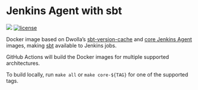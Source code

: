 # Jenkins Agent with sbt

[![](https://images.microbadger.com/badges/image/dwolla/jenkins-agent-sbt.svg)](https://microbadger.com/images/dwolla/jenkins-agent-sbt)
[![license](https://img.shields.io/github/license/dwolla/jenkins-agent-docker-sbt.svg?style=flat-square)](https://github.com/Dwolla/jenkins-agent-docker-sbt/blob/master/LICENSE)

Docker image based on Dwolla’s [sbt-version-cache](https://github.com/Dwolla/docker-sbt-version-cache) and [core Jenkins Agent](https://github.com/Dwolla/jenkins-agent-docker-core) images, making [sbt](http://scala-sbt.org) available to Jenkins jobs.

GitHub Actions will build the Docker images for multiple supported architectures.

To build locally, run `make all` or `make core-${TAG}` for one of the supported tags.

